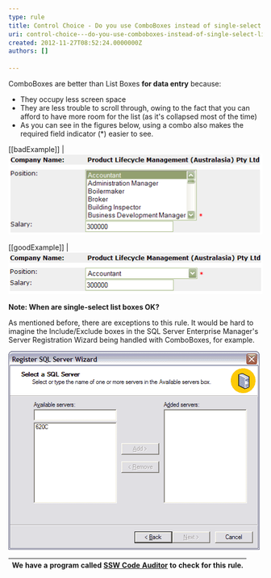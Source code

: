 ```yaml
---
type: rule
title: Control Choice - Do you use ComboBoxes instead of single-select List Boxes?
uri: control-choice---do-you-use-comboboxes-instead-of-single-select-list-boxes
created: 2012-11-27T08:52:24.0000000Z
authors: []

---
```


ComboBoxes are better than List Boxes **for data entry** because:

- They occupy less screen space
- They are less trouble to scroll through, owing to the fact that you can afford to have more room for the list (as it's collapsed most of the time)
- As you can see in the figures below, using a combo also makes the required field indicator (\*) easier to see.

 
[[badExample]]
| ![ Bad Example - Using list boxes](../../assets/ListBoxesAreEvil_SingleSelectBad.gif)

[[goodExample]]
| ![ Good Example - Using ComboBoxes - takes up less screen space and the required field indication is easy to see](../../assets/ListBoxesAreEvil_SingleSelectGood.gif)

**Note: When are single-select list boxes OK?**

As mentioned before, there are exceptions to this rule. It would be hard to imagine the Include/Exclude boxes in the SQL Server Enterprise Manager's Server Registration Wizard being handled with ComboBoxes, for example.

![ Include/Exclude Listboxes are an example of a valid use for List Boxes](../../assets/ListBoxesAreEvil_ExceptForThisOne.gif)


| We have a program called [SSW Code Auditor](http://www.ssw.com.au/ssw/CodeAuditor/) to check for this rule. |
| --- |
